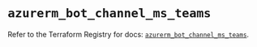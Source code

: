 # `azurerm_bot_channel_ms_teams`

Refer to the Terraform Registry for docs: [`azurerm_bot_channel_ms_teams`](https://registry.terraform.io/providers/hashicorp/azurerm/3.106.1/docs/resources/bot_channel_ms_teams).
